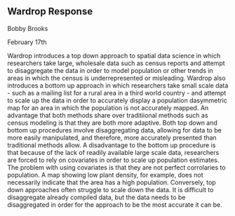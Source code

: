 ## Wardrop Response

Bobby Brooks    

February 17th

Wardrop introduces a top down approach to spatial data science in which researchers take large, wholesale data such as census reports and attempt to disaggregate the data in order to model population or other trends in areas in which the census is underrepresented or misleading. Wardrop also introduces a bottom up approach in which researchers take small scale data - such as a mailing list for a rural area in a third world country - and attempt to scale up the data in order to accurately display a population dasymmetric map for an area in which the population is not accurately mapped. An advantage that both methods share over traditiional methods such as census modeling is that they are both more adaptive. Both top down and bottom up procedures involve disaggregating data, allowing for data to be more easily manipulated, and therefore, more accurately presented than traditional methods allow. A disadvantage to the bottom up procedure is that because of the lack of readily available large scale data, researchers are forced to rely on covariates in order to scale up population estimates. The problem with using covariates is that they are not perfect corrolaries to population. A map showing low plant density, for example, does not necessarily indicate that the area has a high population. Conversely, top down approaches often struggle to scale down the data. It is difficult to disaggregate already compiled data, but the data needs to be disaggregated in order for the approach to be the most accurate it can be.
